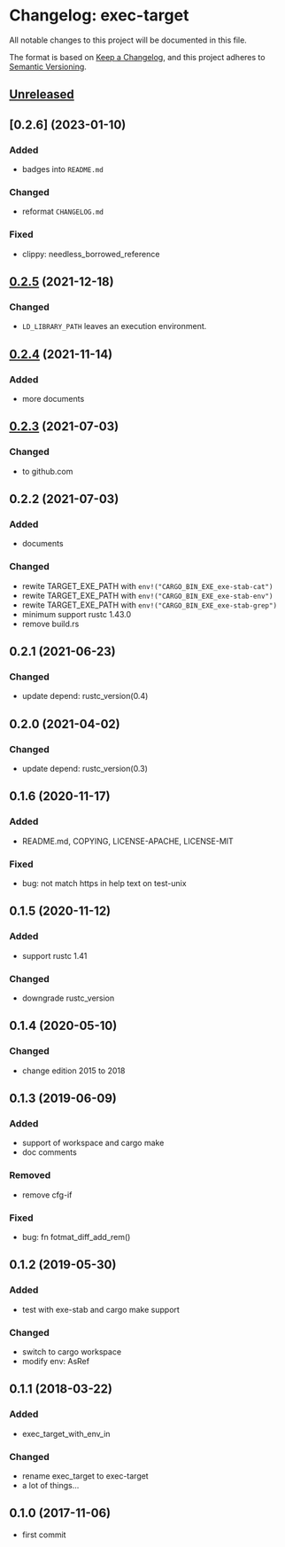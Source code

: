 # Changelog: exec-target

All notable changes to this project will be documented in this file.

The format is based on [Keep a Changelog](https://keepachangelog.com/en/1.0.0/),
and this project adheres to [Semantic Versioning](https://semver.org/spec/v2.0.0.html).

## [Unreleased]


## [0.2.6] (2023-01-10)
### Added
* badges into `README.md`

### Changed
* reformat `CHANGELOG.md`

### Fixed
* clippy: needless_borrowed_reference

## [0.2.5] (2021-12-18)
### Changed
* `LD_LIBRARY_PATH` leaves an execution environment.

## [0.2.4] (2021-11-14)
### Added
* more documents

## [0.2.3] (2021-07-03)
### Changed
* to github.com

## 0.2.2 (2021-07-03)
### Added
* documents

### Changed
* rewite TARGET_EXE_PATH with `env!("CARGO_BIN_EXE_exe-stab-cat")`
* rewite TARGET_EXE_PATH with `env!("CARGO_BIN_EXE_exe-stab-env")`
* rewite TARGET_EXE_PATH with `env!("CARGO_BIN_EXE_exe-stab-grep")`
* minimum support rustc 1.43.0
* remove build.rs

## 0.2.1 (2021-06-23)
### Changed
* update depend: rustc_version(0.4)

## 0.2.0 (2021-04-02)
### Changed
* update depend: rustc_version(0.3)

## 0.1.6 (2020-11-17)
### Added
* README.md, COPYING, LICENSE-APACHE, LICENSE-MIT

### Fixed
* bug: not match https in help text on test-unix

## 0.1.5 (2020-11-12)
### Added
* support rustc 1.41

### Changed
* downgrade rustc_version

## 0.1.4 (2020-05-10)
### Changed
* change edition 2015 to 2018

## 0.1.3 (2019-06-09)
### Added
* support of workspace and cargo make
* doc comments

### Removed
* remove cfg-if

### Fixed
* bug: fn fotmat_diff_add_rem()

## 0.1.2 (2019-05-30)
### Added
* test with exe-stab and cargo make support

### Changed
* switch to cargo workspace
* modify env: AsRef<OsStr>

## 0.1.1 (2018-03-22)
### Added
* exec_target_with_env_in

### Changed
* rename exec_target to exec-target
* a lot of things...

## 0.1.0 (2017-11-06)
* first commit

[Unreleased]: https://github.com/aki-akaguma/exec-target/compare/v0.2.5..HEAD
[0.2.5]: https://github.com/aki-akaguma/exec-target/compare/v0.2.4..v0.2.5
[0.2.4]: https://github.com/aki-akaguma/exec-target/compare/v0.2.3..v0.2.4
[0.2.3]: https://github.com/aki-akaguma/exec-target/releases/tag/v0.2.3
